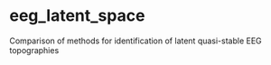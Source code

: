 # eeg_latent_space
Comparison of methods for identification of latent quasi-stable EEG topographies
